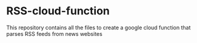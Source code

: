 # RSS-cloud-function
This repository contains all the files to create a google cloud function that parses RSS feeds from news websites
